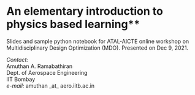 # An elementary introduction to physics based learning**

Slides and sample python notebook for ATAL-AICTE online workshop on Multidisciplinary Design Optimization (MDO). Presented on Dec 9, 2021.
  
*Contact:*  
Amuthan A. Ramabathiran  
Dept. of Aerospace Engineering  
IIT Bombay  
*e-mail:* amuthan \_at\_ aero.iitb.ac.in

